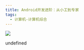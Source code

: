 ```yaml
---
title: Android开发进阶：从小工到专家
tags:
  - 计算机-计算机综合
---
```


![](https://wfqqreader-1252317822.image.myqcloud.com/cover/104/22694104/s_22694104.jpg)

undefined